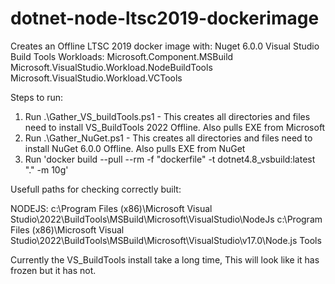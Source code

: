# dotnet-node-ltsc2019-dockerimage

Creates an Offline LTSC 2019 docker image with: 
Nuget 6.0.0 
Visual Studio Build Tools Workloads:
  Microsoft.Component.MSBuild
  Microsoft.VisualStudio.Workload.NodeBuildTools
  Microsoft.VisualStudio.Workload.VCTools
  
Steps to run: 

1. Run .\Gather_VS_buildTools.ps1 - This creates all directories and files need to install VS_BuildTools 2022 Offline. Also pulls EXE from Microsoft 
2. Run .\Gather_NuGet.ps1 - This creates all directories and files need to install NuGet 6.0.0 Offline. Also pulls EXE from NuGet 
3. Run 'docker build --pull --rm -f "dockerfile" -t dotnet4.8_vsbuild:latest "." -m 10g'

Usefull paths for checking correctly built:

NODEJS:
 c:\Program Files (x86)\Microsoft Visual Studio\2022\BuildTools\MSBuild\Microsoft\VisualStudio\NodeJs
 c:\Program Files (x86)\Microsoft Visual Studio\2022\BuildTools\MSBuild\Microsoft\VisualStudio\v17.0\Node.js Tools



Currently the VS_BuildTools install take a long time, This will look like it has frozen but it has not. 

